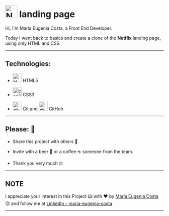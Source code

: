 # <img width="38" height="38" src="https://img.icons8.com/color/38/netflix.png" alt="Netflix"/> landing page

Hi, I'm Maria Eugenia Costa, a Front End Developer.

Today I went back to basics and create a clone of the **Netflix** landing page, using only HTML and CSS

---

## Technologies:

- <img width="28" height="28" src="https://img.icons8.com/color/28/html-5--v1.png" alt="html5"/> HTML5

- <img width="28" height="28" src="https://img.icons8.com/fluency/28/css3.png" alt="css3"/> CSS3

- <img width="28" height="28" src="https://img.icons8.com/color/28/git.png" alt="git"/> Git and <img width="28" height="28" src="https://img.icons8.com/ios-filled/28/github.png" alt="github"/> GitHub
---

## Please: 🎁

* Share this project with others 📢

* Invite with a beer 🍺 or a coffee ☕ someone from the team. 

* Thank you very much 🤓.

---

## NOTE

I appreciate your interest in this Project ⌨️ with ❤️ by [María Eugenia Costa](https://github.com/eugenia1984) 😊 and follow me at [LinkedIn - maria-eugenia-costa](https://www.linkedin.com/in/maria-eugenia-costa/)

---
